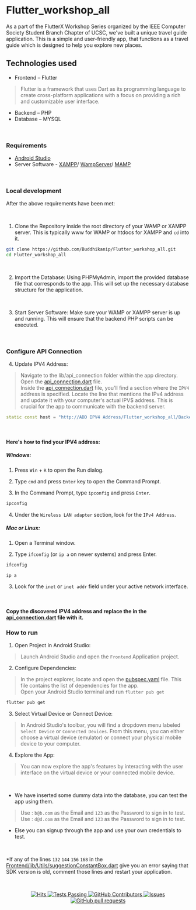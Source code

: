 # Flutter_workshop_all

As a part of the FlutterX Workshop Series organized by the IEEE Computer Society Student Branch Chapter of UCSC, we've built a unique travel guide application. This is a simple and user-friendly app, that functions as a travel guide which is designed to help you explore new places. 

## Technologies used

- Frontend – Flutter
> Flutter is a framework that uses Dart as its programming language to create cross-platform applications with a focus on providing a rich and customizable user interface.
- Backend – PHP 
- Database – MYSQL
  
<br>

### Requirements

- [Android Studio](https://developer.android.com/studio)
- Server Software - [XAMPP](https://www.apachefriends.org/download.html)/ [WampServer](https://www.wampserver.com/en/download-wampserver-64bits/)/ [MAMP](https://www.mamp.info/en/downloads/)

<br>

### Local development

After the above requirements have been met: 

<br>

1. Clone the Repository inside the root directory of your WAMP or XAMPP server. This is typically www for WAMP or htdocs for XAMPP and `cd` into it.

```bash
git clone https://github.com/Buddhikanip/Flutter_workshop_all.git
cd Flutter_workshop_all
```
<br>

2. Import the Database: Using PHPMyAdmin, import the provided database file that corresponds to the app. This will set up the necessary database structure for the application.

<br>

3. Start Server Software: Make sure your WAMP or XAMPP server is up and running. This will ensure that the backend PHP scripts can be executed.

<br>

### Configure API Connection

4.  Update IPV4 Address: 
> Navigate to the lib/api_connection folder within the app directory. Open the [api_connection.dart](https://github.com/LearnCsWithDIR/Flutter_workshop_all/blob/master/Frontend/lib/API_connection/API_connection.dart) file. <br/>
> Inside the [api_connection.dart](https://github.com/LearnCsWithDIR/Flutter_workshop_all/blob/master/Frontend/lib/API_connection/API_connection.dart) file, you'll find a section where the `IPV4` address is specified. Locate the line that mentions the IPv4 address and update it with your computer's actual IPV$ address. This is crucial for the app to communicate with the backend server.
 
 ```dart
 static const host = "http://ADD IPV4 Address/Flutter_workshop_all/Backend/";
 ```
<br>

#### Here's how to find your IPV4 address:

##### Windows: 

1. Press `Win` + `R` to open the Run dialog.

2. Type `cmd` and press `Enter` key to open the Command Prompt.

3. In the Command Prompt, type `ipconfig` and press `Enter`.
```bash
ipconfig
```

4. Under the `Wireless LAN adapter` section, look for the `IPv4 Address`.

##### Mac or Linux:

1.	Open a Terminal window.

2.	Type `ifconfig` (or `ip a` on newer systems) and press Enter.

```bash
ifconfig
```

```bash
ip a
```

3.	Look for the `inet` or `inet addr` field under your active network interface.

<br>

#### Copy the discovered IPV4 address and replace the in the [api_connection.dart](https://github.comLearnCsWithDIR/Flutter_workshop_all/blob/master/Frontend/lib/API_connection/API_connection.dart) file with it.

### How to run

1. Open Project in Android Studio:
> Launch Android Studio and open the `Frontend` Application project.

2. Configure Dependencies:
> In the project explorer, locate and open the [pubspec.yaml](https://github.com/LearnCsWithDIR/Flutter_workshop_all/blob/master/Frontend/pubspec.yaml) file. This file contains the list of dependencies for the app. <br>
> Open your Android Studio terminal and run `flutter pub get`

```bash
flutter pub get
```

3. Select Virtual Device or Connect Device:
> In Android Studio's toolbar, you will find a dropdown menu labeled `Select Device` or `Connected Devices`. From this menu, you can either choose a virtual device (emulator) or connect your physical mobile device to your computer.

4. Explore the App:
> You can now explore the app's features by interacting with the user interface on the virtual device or your connected mobile device.

<br>

- We have inserted some dummy data into the database, you can test the app using them.
> Use : `b@b.com` as the Email and `123` as the Password to sign in to test.<br>
> Use : `d@d.com` as the Email and `123` as the Password to sign in to test.

- Else you can signup through the app and use your own credentials to test.

<br>

*If any of the lines `132` `144` `156` `168` in the [Frontend/lib/Utils/suggestionConstantBox.dart](https://github.com/LearnCsWithDIR/Flutter_workshop_all/blob/master/Frontend/lib/Utils/suggestionConstantBox.dart) give you an error saying that SDK version is old, comment those lines and restart your application.

<br>

<p align="center">
    <a href="https://github.com/LearnCsWithDIR/Flutter_workshop_all">
      <img alt="Hits" src="https://hits.sh/github.com/LearnCsWithDIR/Flutter_workshop_all.svg?label=Views"/>
    </a>
    <a href="https://github.com/LearnCsWithDIR/Flutter_workshop_all/actions">
      <img alt="Tests Passing" src="https://github.com/anuraghazra/github-readme-stats/workflows/Test/badge.svg" />
    </a>
    <a href="https://github.com/LearnCsWithDIR/Flutter_workshop_all/graphs/contributors">
      <img alt="GitHub Contributors" src="https://img.shields.io/github/contributors/LearnCsWithDIR/Flutter_workshop_all" />
    </a>
    <a href="https://github.com/LearnCsWithDIR/Flutter_workshop_all/issues">
      <img alt="Issues" src="https://img.shields.io/github/issues/LearnCsWithDIR/Flutter_workshop_all?color=0088ff" />
    </a>
    <a href="https://github.com/LearnCsWithDIR/Flutter_workshop_all/pulls">
      <img alt="GitHub pull requests" src="https://img.shields.io/github/issues-prLearnCsWithDIR/Flutter_workshop_all?color=0088ff" />
    </a>
  </p>
